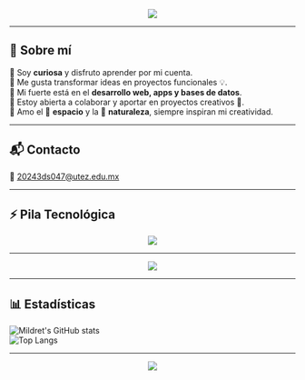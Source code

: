 <p align="center">
  <img src="https://readme-typing-svg.herokuapp.com?font=Fira+Code&size=30&duration=4000&pause=500&color=9A7DFA&center=true&vCenter=true&width=750&lines=🌙+Holaaa!%2C+soy+Mildret+Ventura;✨+Explorando+el+universo+del+código;🌿+Conectando+la+tecnología+con+la+naturaleza" />
</p>

---

## 🌌 Sobre mí  

🔹 Soy **curiosa** y disfruto aprender por mi cuenta.  
🔹 Me gusta transformar ideas en proyectos funcionales 💡.  
🔹 Mi fuerte está en el **desarrollo web, apps y bases de datos**.  
🔹 Estoy abierta a colaborar y aportar en proyectos creativos 🤝.  
🔹 Amo el 🌌 **espacio** y la 🌿 **naturaleza**, siempre inspiran mi creatividad.  

---

## 📬 Contacto  

📧 [20243ds047@utez.edu.mx](mailto:20243ds047@utez.edu.mx)  

---

## ⚡ Pila Tecnológica  

<p align="center">
  <img src="https://readme-typing-svg.herokuapp.com?font=Fira+Code&size=20&duration=3500&pause=1000&color=00FF7F&center=true&vCenter=true&width=600&lines=C;C++;HTML;PHP;Python;JavaScript" />
</p>

---

<p align="center">
  <img src="https://skillicons.dev/icons?i=c,cpp,html,php,python,js" />
</p>

---

## 📊 Estadísticas  

![Mildret's GitHub stats](https://github-readme-stats.vercel.app/api?username=Mildret-Ventura&show_icons=true&theme=radical)  
![Top Langs](https://github-readme-stats.vercel.app/api/top-langs/?username=Mildret-Ventura&layout=compact&theme=radical)  

---

<p align="center">
  <img src="https://readme-typing-svg.herokuapp.com?font=Fira+Code&size=24&duration=3500&pause=1000&color=BA55D3&center=true&vCenter=true&width=900&lines=✨+Gracias+por+visitar+mi+perfil;🌌+Aquí+cada+línea+de+código+cuenta+una+historia;🌿+El+universo+y+la+naturaleza+son+mi+inspiración" />
</p>
